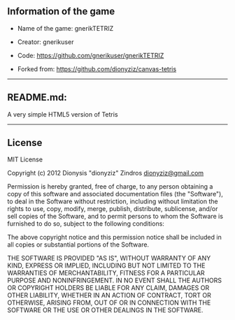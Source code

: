 ## Information of the game

* Name of the game: gnerikTETRIZ

* Creator: gnerikuser

* Code: https://github.com/gnerikuser/gnerikTETRIZ

* Forked from: https://github.com/dionyziz/canvas-tetris
____________________________________________________________________________________________

## README.md:

A very simple HTML5 version of Tetris
____________________________________________________________________________________________
## License

MIT License

Copyright (c) 2012 Dionysis "dionyziz" Zindros dionyziz@gmail.com

Permission is hereby granted, free of charge, to any person obtaining a copy
of this software and associated documentation files (the "Software"), to deal
in the Software without restriction, including without limitation the rights
to use, copy, modify, merge, publish, distribute, sublicense, and/or sell
copies of the Software, and to permit persons to whom the Software is
furnished to do so, subject to the following conditions:

The above copyright notice and this permission notice shall be included in all
copies or substantial portions of the Software.

THE SOFTWARE IS PROVIDED "AS IS", WITHOUT WARRANTY OF ANY KIND, EXPRESS OR
IMPLIED, INCLUDING BUT NOT LIMITED TO THE WARRANTIES OF MERCHANTABILITY,
FITNESS FOR A PARTICULAR PURPOSE AND NONINFRINGEMENT. IN NO EVENT SHALL THE
AUTHORS OR COPYRIGHT HOLDERS BE LIABLE FOR ANY CLAIM, DAMAGES OR OTHER
LIABILITY, WHETHER IN AN ACTION OF CONTRACT, TORT OR OTHERWISE, ARISING FROM,
OUT OF OR IN CONNECTION WITH THE SOFTWARE OR THE USE OR OTHER DEALINGS IN THE
SOFTWARE.
